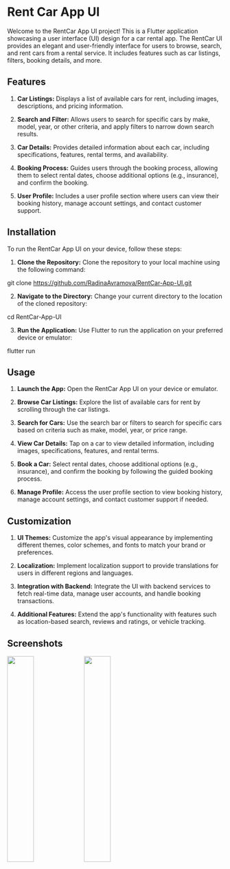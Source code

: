 # Rent Car App UI
Welcome to the RentCar App UI project! This is a Flutter application showcasing a user interface (UI) design for a car rental app. The RentCar UI provides an elegant and user-friendly interface for users to browse, search, and rent cars from a rental service. It includes features such as car listings, filters, booking details, and more.

## Features
1. **Car Listings:** Displays a list of available cars for rent, including images, descriptions, and pricing information.

2. **Search and Filter:** Allows users to search for specific cars by make, model, year, or other criteria, and apply filters to narrow down search results.

3. **Car Details:** Provides detailed information about each car, including specifications, features, rental terms, and availability.

4. **Booking Process:** Guides users through the booking process, allowing them to select rental dates, choose additional options (e.g., insurance), and confirm the booking.

5. **User Profile:** Includes a user profile section where users can view their booking history, manage account settings, and contact customer support.

## Installation
To run the RentCar App UI on your device, follow these steps:

1. **Clone the Repository:** Clone the repository to your local machine using the following command:

git clone https://github.com/RadinaAvramova/RentCar-App-UI.git

2. **Navigate to the Directory:** Change your current directory to the location of the cloned repository:

cd RentCar-App-UI

3. **Run the Application:** Use Flutter to run the application on your preferred device or emulator:

flutter run

## Usage
1. **Launch the App:** Open the RentCar App UI on your device or emulator.

2. **Browse Car Listings:** Explore the list of available cars for rent by scrolling through the car listings.

3. **Search for Cars:** Use the search bar or filters to search for specific cars based on criteria such as make, model, year, or price range.

4. **View Car Details:** Tap on a car to view detailed information, including images, specifications, features, and rental terms.

5. **Book a Car:** Select rental dates, choose additional options (e.g., insurance), and confirm the booking by following the guided booking process.

6. **Manage Profile:** Access the user profile section to view booking history, manage account settings, and contact customer support if needed.

## Customization
1. **UI Themes:** Customize the app's visual appearance by implementing different themes, color schemes, and fonts to match your brand or preferences.

2. **Localization:** Implement localization support to provide translations for users in different regions and languages.

3. **Integration with Backend:** Integrate the UI with backend services to fetch real-time data, manage user accounts, and handle booking transactions.

4. **Additional Features:** Extend the app's functionality with features such as location-based search, reviews and ratings, or vehicle tracking.

## Screenshots

<img src='https://github.com/Ronak99/RentCar-App-UI/blob/master/screenshot/s1.png' align='left' width='35%'>

<img src='https://github.com/Ronak99/RentCar-App-UI/blob/master/screenshot/s2.png' align='left' width='35%'>

